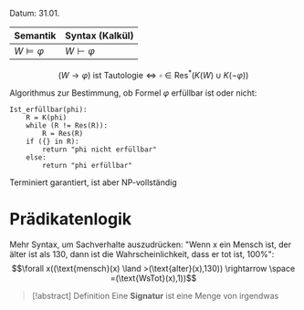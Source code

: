 Datum: 31.01.

| Semantik            | Syntax (Kalkül) |
| ------------------- | --------------- |
| $W \models \varphi$ | $W \vdash \varphi$                |

$$(W\rightarrow \varphi) \text{ ist Tautologie} \iff \square \in \text{Res}^{*}(K(W)\cup K(\lnot \varphi))$$

Algorithmus zur Bestimmung, ob Formel $\varphi$ erfüllbar ist oder nicht:
```
Ist_erfüllbar(phi):
	R = K(phi)
	while (R != Res(R)):
		R = Res(R)
	if ({} in R):
		return "phi nicht erfüllbar"
	else:
		return "phi erfüllbar"
```

Terminiert garantiert, ist aber NP-vollständig

# Prädikatenlogik
Mehr Syntax, um Sachverhalte auszudrücken:
"Wenn x ein Mensch ist, der älter ist als 130, dann ist die Wahrscheinlichkeit, dass er tot ist, 100%":
$$\forall x((\text{mensch}(x) \land >(\text{alter}(x),130)) \rightarrow \space =(\text{WsTot}(x),1))$$
> [!abstract] Definition
> Eine **Signatur** ist eine Menge von irgendwas
